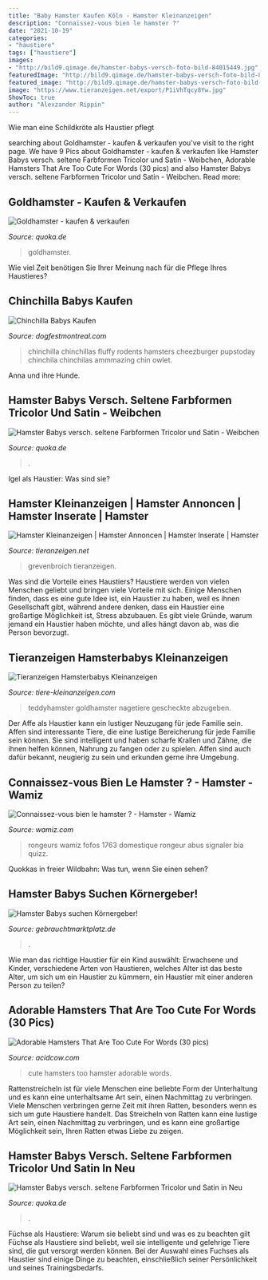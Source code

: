 ```yaml
---
title: "Baby Hamster Kaufen Köln - Hamster Kleinanzeigen"
description: "Connaissez-vous bien le hamster ?"
date: "2021-10-19"
categories:
- "haustiere"
tags: ["haustiere"]
images:
- "http://bild9.qimage.de/hamster-babys-versch-foto-bild-84015449.jpg"
featuredImage: "http://bild9.qimage.de/hamster-babys-versch-foto-bild-84015449.jpg"
featured_image: "http://bild9.qimage.de/hamster-babys-versch-foto-bild-84015449.jpg"
image: "https://www.tieranzeigen.net/export/P1iVhTqcy8Yw.jpg"
ShowToc: true
author: "Alexzander Rippin"
---
```



Wie man eine Schildkröte als Haustier pflegt

	

		
searching about Goldhamster - kaufen &amp; verkaufen you've visit to the right page. We have 9 Pics about Goldhamster - kaufen &amp; verkaufen like Hamster Babys versch. seltene Farbformen Tricolor und Satin - Weibchen, Adorable Hamsters That Are Too Cute For Words (30 pics) and also Hamster Babys versch. seltene Farbformen Tricolor und Satin - Weibchen. Read more:
		
    
## Goldhamster - Kaufen &amp; Verkaufen

<img loading=lazy src="https://pic0.qimage.de/68/86/13/r242138668.jpg" onerror="this.onerror=null;this.src='https://tse3.mm.bing.net/th?id=OIP.Kwk_pCapLY75xdkn-coQ0wAAAA&amp;pid=15.1';" alt="Goldhamster - kaufen &amp; verkaufen">

_Source: quoka.de_

>goldhamster. 

	

Wie viel Zeit benötigen Sie Ihrer Meinung nach für die Pflege Ihres Haustieres?

    
## Chinchilla Babys Kaufen

<img loading=lazy src="https://s-media-cache-ak0.pinimg.com/originals/8b/93/22/8b93228fe4bad78a7b13e4377011f201.jpg" onerror="this.onerror=null;this.src='https://tse1.mm.bing.net/th?id=OIP.Hba3aK_xN_Y-AmJkiKlWcwHaJC&amp;pid=15.1';" alt="Chinchilla Babys Kaufen">

_Source: dogfestmontreal.com_

>chinchilla chinchillas fluffy rodents hamsters cheezburger pupstoday chinchila chinchilas ammmazing chin owlet. 

	

Anna und ihre Hunde.

    
## Hamster Babys Versch. Seltene Farbformen Tricolor Und Satin - Weibchen

<img loading=lazy src="http://bild1.qimage.de/hamster-babys-versch-foto-bild-81096321.jpg" onerror="this.onerror=null;this.src='https://tse1.mm.bing.net/th?id=OIP.GX30lEBljIy3hro18Y6VUwHaFi&amp;pid=15.1';" alt="Hamster Babys versch. seltene Farbformen Tricolor und Satin - Weibchen">

_Source: quoka.de_

>. 

	

Igel als Haustier: Was sind sie?

    
## Hamster Kleinanzeigen | Hamster Annoncen | Hamster Inserate | Hamster

<img loading=lazy src="https://www.tieranzeigen.net/export/P1iVhTqcy8Yw.jpg" onerror="this.onerror=null;this.src='https://tse4.mm.bing.net/th?id=OIP.RLhD0sWJ3gLS08VlNY1MywAAAA&amp;pid=15.1';" alt="Hamster Kleinanzeigen | Hamster Annoncen | Hamster Inserate | Hamster">

_Source: tieranzeigen.net_

>grevenbroich tieranzeigen. 

	

Was sind die Vorteile eines Haustiers?
Haustiere werden von vielen Menschen geliebt und bringen viele Vorteile mit sich. Einige Menschen finden, dass es eine gute Idee ist, ein Haustier zu haben, weil es ihnen Gesellschaft gibt, während andere denken, dass ein Haustier eine großartige Möglichkeit ist, Stress abzubauen. Es gibt viele Gründe, warum jemand ein Haustier haben möchte, und alles hängt davon ab, was die Person bevorzugt.

    
## Tieranzeigen Hamsterbabys Kleinanzeigen

<img loading=lazy src="https://www.tiere-kleinanzeigen.com/export/821e4e13b96eb228eaf064297faef.jpg" onerror="this.onerror=null;this.src='https://tse2.mm.bing.net/th?id=OIP.kR6vT3gLU6HW7xyyzBcWPQHaFg&amp;pid=15.1';" alt="Tieranzeigen Hamsterbabys Kleinanzeigen">

_Source: tiere-kleinanzeigen.com_

>teddyhamster goldhamster nagetiere gescheckte abzugeben. 

	

Der Affe als Haustier kann ein lustiger Neuzugang für jede Familie sein.
Affen sind interessante Tiere, die eine lustige Bereicherung für jede Familie sein können. Sie sind intelligent und haben scharfe Krallen und Zähne, die ihnen helfen können, Nahrung zu fangen oder zu spielen. Affen sind auch dafür bekannt, neugierig zu sein und erkunden gerne ihre Umgebung.

    
## Connaissez-vous Bien Le Hamster ? - Hamster - Wamiz

<img loading=lazy src="http://static.wamiz.fr/images/text_quizz/large/ac316ffad4d3a2c83b53475397d44e95ce743b4c.jpg" onerror="this.onerror=null;this.src='https://tse2.mm.bing.net/th?id=OIP.dmIoougE2YsuqBX2AZkpdQHaFj&amp;pid=15.1';" alt="Connaissez-vous bien le hamster ? - Hamster - Wamiz">

_Source: wamiz.com_

>rongeurs wamiz fofos 1763 domestique rongeur abus signaler bia quizz. 

	

Quokkas in freier Wildbahn: Was tun, wenn Sie einen sehen?

    
## Hamster Babys Suchen Körnergeber!

<img loading=lazy src="https://imgde.dexira.nl/de/ende_mecklenburg_vorpommern/Data/Files/b00365123f3644de8271dee9c804a028_1.jpg" onerror="this.onerror=null;this.src='https://tse2.mm.bing.net/th?id=OIP.Y_zK1tmdTmVrXPRbPgMlFAHaEK&amp;pid=15.1';" alt="Hamster Babys suchen Körnergeber!">

_Source: gebrauchtmarktplatz.de_

>. 

	

Wie man das richtige Haustier für ein Kind auswählt: Erwachsene und Kinder, verschiedene Arten von Haustieren, welches Alter ist das beste Alter, um sich um ein Haustier zu kümmern, ein Haustier mit einer anderen Person zu teilen?

    
## Adorable Hamsters That Are Too Cute For Words (30 Pics)

<img loading=lazy src="https://cdn.acidcow.com/pics/20150918/cute_hamster_19.jpg" onerror="this.onerror=null;this.src='https://tse1.mm.bing.net/th?id=OIP.9QbvCWm2UpSMu_mSYgrTRwHaFj&amp;pid=15.1';" alt="Adorable Hamsters That Are Too Cute For Words (30 pics)">

_Source: acidcow.com_

>cute hamsters too hamster adorable words. 

	

Rattenstreicheln ist für viele Menschen eine beliebte Form der Unterhaltung und es kann eine unterhaltsame Art sein, einen Nachmittag zu verbringen.
Viele Menschen verbringen gerne Zeit mit ihren Ratten, besonders wenn es sich um gute Haustiere handelt. Das Streicheln von Ratten kann eine lustige Art sein, einen Nachmittag zu verbringen, und es kann eine großartige Möglichkeit sein, Ihren Ratten etwas Liebe zu zeigen.

    
## Hamster Babys Versch. Seltene Farbformen Tricolor Und Satin In Neu

<img loading=lazy src="http://bild9.qimage.de/hamster-babys-versch-foto-bild-84015449.jpg" onerror="this.onerror=null;this.src='https://tse4.mm.bing.net/th?id=OIP.6JT6oS_kVr8HS2fyndfkTAHaFj&amp;pid=15.1';" alt="Hamster Babys versch. seltene Farbformen Tricolor und Satin in Neu">

_Source: quoka.de_

>. 

	

Füchse als Haustiere: Warum sie beliebt sind und was es zu beachten gilt
Füchse als Haustiere sind beliebt, weil sie intelligente und gelehrige Tiere sind, die gut versorgt werden können. Bei der Auswahl eines Fuchses als Haustier sind einige Dinge zu beachten, einschließlich seiner Persönlichkeit und seines Trainingsbedarfs.


